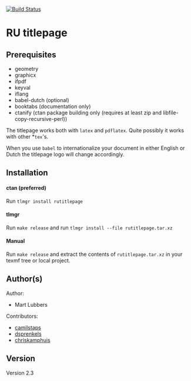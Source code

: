 [![Build Status](https://travis-ci.org/dopefishh/rutitlepage.svg?branch=master)](https://travis-ci.org/dopefishh/rutitlepage)

# RU titlepage
## Prerequisites
- geometry
- graphicx
- ifpdf
- keyval
- iflang
- babel-dutch (optional)
- booktabs (documentation only)
- ctanify (ctan package building only (requires at least zip and libfile-copy-recursive-perl))

The titlepage works both with `latex` and `pdflatex`. Quite possibly it works
with other \*`tex`'s.

When you use `babel` to internationalize your document in either English or
Dutch the titlepage logo will change accordingly.

## Installation
#### ctan (preferred)
Run `tlmgr install rutitlepage`

#### tlmgr
Run `make release` and run `tlmgr install --file rutitlepage.tar.xz`

#### Manual
Run `make release` and extract the contents of `rutitlepage.tar.xz` in your texmf
tree or local project.

## Author(s)
Author:

- Mart Lubbers

Contributors:

- [camilstaps](https://github.com/camilstaps)
- [dsprenkels](https://github.com/dsprenkels)
- [chriskamphuis](https://github.com/chriskamphuis)

## Version

Version 2.3
